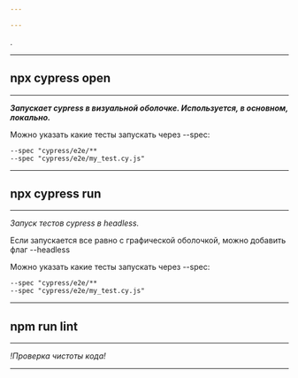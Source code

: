 ```yaml
---

---
```

.

---
## **npx cypress open**
---
***Запускает cypress в визуальной оболочке. Используется, в основном, локально.***

Можно указать какие тесты запускать через --spec:
```
--spec "cypress/e2e/**
--spec "cypress/e2e/my_test.cy.js"
```

---

## **npx cypress run**
---
*Запуск тестов cypress в headless.* 

Если запускается все равно с графической оболочкой, можно добавить флаг --headless

Можно указать какие тесты запускать через --spec:
```
--spec "cypress/e2e/**
--spec "cypress/e2e/my_test.cy.js"
```

---

## **npm run lint** 
---
*!Проверка чистоты кода!*

---
